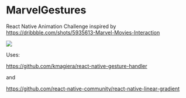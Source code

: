 # MarvelGestures
React Native Animation Challenge inspired by https://dribbble.com/shots/5935613-Marvel-Movies-Interaction


![](https://media2.giphy.com/media/nHZEuysDWuBtr2QKAS/giphy.gif)


Uses:

https://github.com/kmagiera/react-native-gesture-handler

and

https://github.com/react-native-community/react-native-linear-gradient
